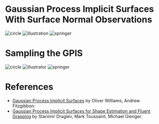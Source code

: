 # Gaussian Process Implicit Surfaces With Surface Normal Observations
![circle](https://github.com/user-attachments/assets/34776c4d-925f-41e0-a027-83ca3590dbdc)
![illustration](https://github.com/user-attachments/assets/6c6ab7f3-093d-4fdc-8791-8fbcaef3745f)
![springer](https://github.com/user-attachments/assets/d90834e7-ef7e-4448-bc30-c10e2bd0b590)

# Sampling the GPIS
![circle](https://github.com/user-attachments/assets/ffee50be-08d4-4590-864b-dbc7a2765ac2)
![illustrator](https://github.com/user-attachments/assets/0f776e8e-b583-410f-a582-4b24e2b44cb2)
![springer](https://github.com/user-attachments/assets/644ac6fa-57cc-4eb9-abe2-c85c4b007192)

# References
* [Gaussian Process Implicit Surfaces](https://gpss.cc/gpip/abstract/owilliams.pdf) by Oliver Williams, Andrew Fitzgibbon.
* [Gaussian Process Implicit Surfaces for Shape Estimation and Fluent Grasping](https://argmin.lis.tu-berlin.de/papers/11-dragiev-ICRA.pdf) by Stanimir Dragiev, Mark Toussaint, Michael Gienger.
